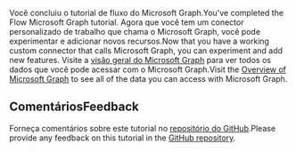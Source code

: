 <!-- markdownlint-disable MD002 MD041 -->

<span data-ttu-id="c3a10-101">Você concluiu o tutorial de fluxo do Microsoft Graph.</span><span class="sxs-lookup"><span data-stu-id="c3a10-101">You've completed the Flow Microsoft Graph tutorial.</span></span> <span data-ttu-id="c3a10-102">Agora que você tem um conector personalizado de trabalho que chama o Microsoft Graph, você pode experimentar e adicionar novos recursos.</span><span class="sxs-lookup"><span data-stu-id="c3a10-102">Now that you have a working custom connector that calls Microsoft Graph, you can experiment and add new features.</span></span> <span data-ttu-id="c3a10-103">Visite a [visão geral do Microsoft Graph](/graph/overview) para ver todos os dados que você pode acessar com o Microsoft Graph.</span><span class="sxs-lookup"><span data-stu-id="c3a10-103">Visit the [Overview of Microsoft Graph](/graph/overview) to see all of the data you can access with Microsoft Graph.</span></span>

## <a name="feedback"></a><span data-ttu-id="c3a10-104">Comentários</span><span class="sxs-lookup"><span data-stu-id="c3a10-104">Feedback</span></span>

<span data-ttu-id="c3a10-105">Forneça comentários sobre este tutorial no [repositório do GitHub](https://github.com/microsoftgraph/msgraph-training-microsoftflow).</span><span class="sxs-lookup"><span data-stu-id="c3a10-105">Please provide any feedback on this tutorial in the [GitHub repository](https://github.com/microsoftgraph/msgraph-training-microsoftflow).</span></span>